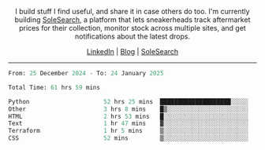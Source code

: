 <p align="center">I build stuff I find useful, and share it in case others do too. I'm currently building <a href="https://solesearch.io">SoleSearch</a>, a platform that lets sneakerheads track aftermarket prices for their collection, monitor stock across multiple sites, and get notifications about the latest drops.</p>
<p align="center">
  <a href="https://www.linkedin.com/in/peter-rauscher">LinkedIn</a>
  |
  <a href="https://peterrauscher.com">Blog</a>
  |
  <a href="https://solesearch.io">SoleSearch</a>
</p>
<hr/>
<!--START_SECTION:waka-->

```python
From: 25 December 2024 - To: 24 January 2025

Total Time: 61 hrs 59 mins

Python                     52 hrs 25 mins  ████████████████████░░░░░   80.49 %
Other                      3 hrs 8 mins    █▒░░░░░░░░░░░░░░░░░░░░░░░   04.83 %
HTML                       2 hrs 53 mins   █░░░░░░░░░░░░░░░░░░░░░░░░   04.45 %
Text                       1 hr 47 mins    ▓░░░░░░░░░░░░░░░░░░░░░░░░   02.75 %
Terraform                  1 hr 5 mins     ▒░░░░░░░░░░░░░░░░░░░░░░░░   01.67 %
CSS                        52 mins         ▒░░░░░░░░░░░░░░░░░░░░░░░░   01.33 %
```

<!--END_SECTION:waka-->
